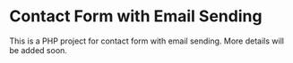 # Contact Form with Email Sending

This is a PHP project for contact form with email sending. More details will be added soon.